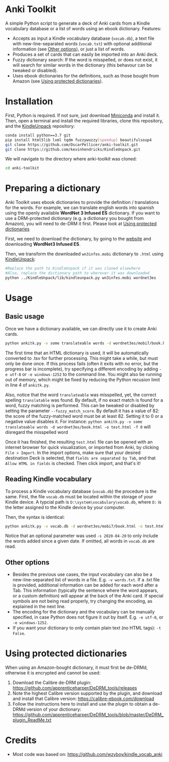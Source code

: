 # Anki Toolkit
A simple Python script to generate a deck of Anki cards from a Kindle vocabulary database or a list of words using an ebook dictionary. Features:
- Accepts as input a Kindle vocabulary database (`vocab.db`), a text file with new-line-separated words (`vocab.txt`) with optional additional information (see [Other options](#other-options)), or just a list of words.
- Produces a set of cards that can easily be imported into an Anki deck.
- Fuzzy dictionary search: If the word is misspelled, or does not exist, it will search for similar words in the dictionary (this behavour can be tweaked or disabled).
- Uses ebook dictionaries for the definitions, such as those bought from Amazon (see [Using protected dictionaries](#using-protected-dictionaries)).

# Installation
First, Python is required. If not sure, just download [Miniconda](https://docs.conda.io/en/latest/miniconda.html) and install it.
Then, open a terminal and install the required libraries, clone this repository, and the [KindleUnpack](https://github.com/kevinhendricks/KindleUnpack) repository:
```bash
conda install python==3.7 git
pip install html5lib lxml tqdm fuzzywuzzy[speedup] beautifulsoup4
git clone https://github.com/OscarPellicer/anki-toolkit.git
git clone https://github.com/kevinhendricks/KindleUnpack.git
```

We will navigate to the directory where anki-toolkit was cloned:
```bash
cd anki-toolkit
```

# Preparing a dictionary
Anki Toolkit uses ebook dictionaries to provide the definition / translations for the words. 
For example, we can translate english words into spanish using the openly available **WordNet 3 Infused ES** dictionary.
If you want to use a DRM-protected dictionary (e.g. a dictionary you bought from Amazon), you will need to de-DRM it first. Please look at [Using protected dictionaries](#using-protected-dictionaries)

First, we need to download the dictionary, by going to the [website](http://eb.lv) and downloading **WordNet3 Infused ES**. 

Then, we transform the downloaded `wn3infes.mobi` dictionary to `.html` using [KindleUnpack](https://github.com/kevinhendricks/KindleUnpack):
```bash
#Replace the path to KindleUnpack if it was cloned elsewhere
#Also, replace the dictionary path to wherever it was downloaded
python ../KindleUnpack/lib/kindleunpack.py wn3infes.mobi wordnet3es
```

# Usage
## Basic usage
Once we have a dictionary available, we can directly use it to create Anki cards.

```bash
python ankitk.py -v some translateable words -d wordnet3es/mobi7/book.html -o test.html
```

The first time that an HTML dictionary is used, it will be automatically converted to .tsv for further processing. This might take a while, but must only be done once. If this process fails (often it exits with no error, but the progress bar is incomplete), try specifying a different encoding by adding `-e utf-8` or `-e windows-1252` to the command line. You might also be running out of memory, which might be fixed by reducing the Python recusion limit in line 4 of `ankitk.py`.

Also, notice that the word `translateable` was misspelled, yet, the correct spelling `translatable` was found. By default, if no exact match is found for a word, fuzzy matching is performed. This can be tweaked or disabled by setting the parameter `--fuzzy_match_score`. By default it has a value of 82: the score of the fuzzy-matched word must be at least 82. Setting it to 0 or a negative value disables it. For instance: `python ankitk.py -v some translateable words -d wordnet3es/book.html -o test.html -f 0` will disregard the misspelled word

Once it has finished, the resulting `test.html` file can be opened with an internet browser for quick visualization, or imported from Anki, by clicking `File > Import`. In the import options, make sure that your desired destination Deck is selected, that `fields are separated by Tab`, and that `Allow HTML in fields` is checked. Then click import, and that's it!

## Reading Kindle vocabulary
To process a Kindle vocabulary database (`vocab.db`) the procedure is the same. First, the file `vocab.db` must be located within the storage of your Kindle device. A typcial path is `D:\system\vocabulary\vocab.db`, where `D:` is the letter assigned to the Kindle device by your computer.

Then, the syntax is identical:

```bash
python ankitk.py -v vocab.db -d wordnet3es/mobi7/book.html -o test.html -s 2020-04-20
```

Notice that an optional parameter was used `-s 2020-04-20` to only include the words added since a given date. If omitted, all words in `vocab.db` are read.

## Other options
- Besides the previous use cases, the input vocabulary can also be a new-line-separated list of words in a file. E.g. `-v words.txt`. If a .txt file is provided, additional information can be added for each word after a Tab. This information (typically the sentence where the word appears, or a custom definition) will appear at the back of the Anki card. If special symbols are not being read properly, try changing the encoding, as explained in the next line.
- The encoding for the dictionary and the vocabulary can be manually specified, in case Python does not figure it out by itself. E.g. `-e utf-8`, or `-e windows-1252`.
- If you want your dictionary to only contain plain text (no HTML tags): `-t False`.

# Using protected dictionaries
When using an Amazon-bought dictionary, it must first be de-DRMd, otherwise it is encrypted and cannot be used:

1. Download the Calibre de-DRM plugin: https://github.com/apprenticeharper/DeDRM_tools/releases
1. Note the highest Calibre version supported by the plugin, and download and install that Calibre version: https://calibre-ebook.com/download
1. Follow the instructions here to install and use the plugin to obtain a de-DRMd version of your dictionary: https://github.com/apprenticeharper/DeDRM_tools/blob/master/DeDRM_plugin_ReadMe.txt

# Credits
- Most code was based on: https://github.com/wzyboy/kindle_vocab_anki